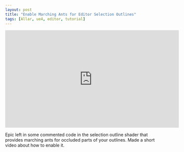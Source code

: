 ```yaml
---
layout: post
title: "Enable Marching Ants for Editor Selection Outlines"
tags: [Allar, ue4, editor, tutorial]
---
```


<iframe width="560" height="315" src="https://www.youtube.com/embed/JKT3OnBkmvU" frameborder="0"> </iframe>

Epic left in some commented code in the selection outline shader that provides marching ants for occluded parts of your outlines. Made a short video about how to enable it.